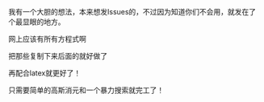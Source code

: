 我有一个大胆的想法，本来想发Issues的，不过因为知道你们不会用，就发在了个最显眼的地方。

网上应该有所有方程式啊

把那些复制下来后面的就好做了

再配合latex就更好了！

只需要简单的高斯消元和一个暴力搜索就完工了！
